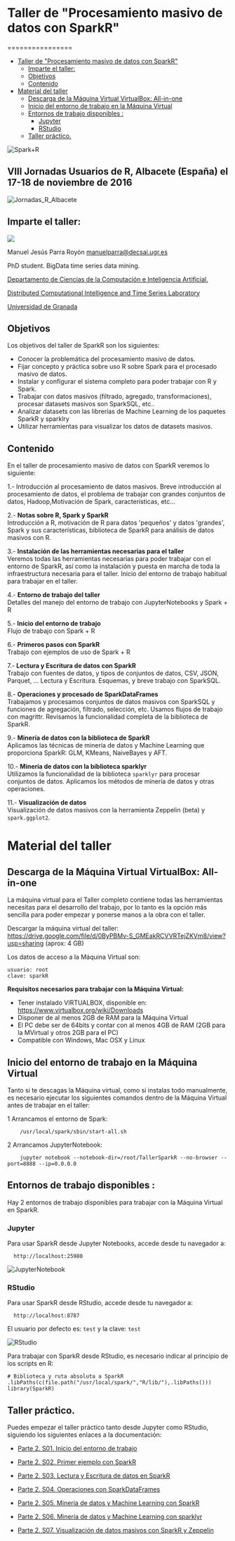 # Taller de "Procesamiento masivo de datos con SparkR"
================

  * [Taller de "Procesamiento masivo de datos con SparkR"](#taller-de-procesamiento-masivo-de-datos-con-sparkr)    
    * [Imparte el taller:](#imparte-el-taller)
    * [Objetivos](#objetivos)
    * [Contenido](#contenido)
  * [Material del taller](#material-del-taller)
    * [Descarga de la Máquina Virtual VirtualBox: All-in-one](#descarga-de-la-máquina-virtual-virtualbox-all-in-one)
    * [Inicio del entorno de trabajo en la Máquina Virtual](#inicio-del-entorno-de-trabajo-en-la-máquina-virtual)
    * [Entornos de trabajo disponibles :](#entornos-de-trabajo-disponibles-)
      * [Jupyter](#jupyter)
      * [RStudio](#rstudio)
    * [Taller práctico.](#taller-práctico)





![Spark+R](https://sites.google.com/site/manuparra/home/SparkRlogo.png)

## VIII Jornadas Usuarios de R, Albacete (España) el 17-18 de noviembre de 2016

![Jornadas_R_Albacete](https://sites.google.com/site/manuparra/home/jornadas_R_albacete.png)


## Imparte el taller:


<img src="https://sites.google.com/site/manuparra/home/manuparra.jpg">

Manuel Jesús Parra Royón  <a href="mailto:manuelparra@decsai.ugr.es">manuelparra@decsai.ugr.es</a>  

PhD student. BigData time series data mining.

<a href="http://sci2s.ugr.es/">Departamento de Ciencias de la Computación e Inteligencia Artificial.</A>

<a href="http://sci2s.ugr.es/dicits/">Distributed Computational Intelligence and Time Series Laboratory </A>

<a href="http://www.ugr.es">Universidad de Granada</a>





## Objetivos

Los objetivos del taller de SparkR son los siguientes:

* Conocer la problemática del procesamiento masivo de datos.
* Fijar concepto y práctica sobre uso R sobre Spark para el procesado masivo de datos.
* Instalar y configurar el sistema completo para poder trabajar con R y Spark.
* Trabajar con datos masivos (filtrado, agregado, transformaciones), procesar datasets masivos son SparkSQL, etc..
* Analizar datasets con las librerías de Machine Learning de los paquetes SparkR y sparklry
* Utilizar herramientas para visualizar los datos de datasets masivos.


## Contenido

En el taller de procesamiento masivo de datos con SparkR veremos lo siguiente:

1.- Introducción al procesamiento de datos masivos.
    Breve introducción al procesamiento de datos, el problema de trabajar con grandes conjuntos de datos, Hadoop,Motivación de Spark, características, etc...<BR>

2.- **Notas sobre R, Spark y SparkR**<BR>
    Introducción a R, motivación de R para datos 'pequeños' y datos 'grandes', Spark y sus características, biblioteca de SparkR para análisis de datos masivos con R.<BR>

3.- **Instalación de las herramientas necesarias para el taller**<BR>
    Veremos todas las herramientas necesarias para poder trabajar con el entorno de SparkR, así como la instalación y puesta en marcha de toda la infraestructura necesaria para el taller. Inicio del entorno de trabajo habitual para trabajar en el taller.<BR>

4.- **Entorno de trabajo del taller**<BR>
    Detalles del manejo del entorno de trabajo con JupyterNotebooks y Spark + R<BR>

5.- **Inicio del entorno de trabajo**<BR>
    Flujo de trabajo con Spark + R<BR>

6.- **Primeros pasos con SparkR**<BR>
    Trabajo con ejemplos de uso de Spark + R <BR>

7.- **Lectura y Escritura de datos con SparkR**<BR>
    Trabajo con fuentes de datos, y tipos de conjuntos de datos, CSV, JSON, Parquet, ... Lectura y Escritura. Esquemas, y breve trabajo con SparkSQL. <BR>

8.- **Operaciones y procesado de SparkDataFrames**<BR>
    Trabajamos y procesamos conjuntos de datos masivos con SparkSQL y funciones de agregación, filtrado, selección, etc. Usamos flujos de trabajo con magrittr. Revisamos la funcionalidad completa de la biblioteca de SparkR.<BR>

9.- **Minería de datos con la biblioteca de SparkR**<BR>
    Aplicamos las técnicas de minería de datos y Machine Learning que proporciona SparkR: GLM, KMeans, NaiveBayes y AFT.<BR>

10.- **Minería de datos con la biblioteca sparklyr**<BR>
    Utilizamos la funcionalidad de la biblioteca ``sparklyr`` para procesar conjuntos de datos. Aplicamos los métodos de minería de datos y otras operaciones.<BR>

11.- **Visualización de datos**<BR>
    Visualización de datos masivos con la herramienta Zeppelin (beta) y ``spark.ggplot2``.

# Material del taller

## Descarga de la Máquina Virtual VirtualBox: All-in-one

La máquina virtual para el Taller completo contiene todas las herramientas necesitas para el desarrollo del trabajo, por lo tanto es la opción más sencilla para poder empezar y ponerse manos a la obra con el taller.


Descargar la máquina virtual del taller: https://drive.google.com/file/d/0ByPBMv-S_GMEakRCVVRTejZKVm8/view?usp=sharing (aprox: 4 GB)


Los datos de acceso a la Máquina Virtual son:

	usuario: root
	clave: sparkR

**Requisitos necesarios para trabajar con la Máquina Virtual:**

* Tener instalado VIRTUALBOX, disponible en: https://www.virtualbox.org/wiki/Downloads
* Disponer de al menos 2GB de RAM para la Máquina Virtual
* El PC debe ser de 64bits y contar con al menos 4GB de RAM (2GB para la MVirtual y otros 2GB para el PC)
* Compatible con Windows, Mac OSX y Linux


## Inicio del entorno de trabajo en la Máquina Virtual

Tanto si te descagas la Máquina virtual, como si instalas todo manualmente, es necesario ejecutar los siguientes comandos dentro de la Máquina Virtual antes de trabajar en el taller:

1 Arrancamos el entorno de Spark:

```
	/usr/local/spark/sbin/start-all.sh
```

2 Arrancamos JupyterNotebook:

```
	jupyter notebook --notebook-dir=/root/TallerSparkR --no-browser --port=8888 --ip=0.0.0.0
```

## Entornos de trabajo disponibles :

Hay 2 entornos de trabajo disponibles para trabajar con la Máquina Virtual en SparkR.

### Jupyter

Para usar SparkR desde Jupyter Notebooks, accede desde tu navegador a:

```
  http://localhost:25980
```

![JupyterNotebook](https://sites.google.com/site/manuparra/home/jupyter.jpg)


### RStudio

Para usar SparkR desde RStudio, accede desde tu navegador a:

```
  http://localhost:8787
```

El usuario por defecto es: ```test``` y la clave: ```test```

![RStudio](https://sites.google.com/site/manuparra/home/rstudio.jpg)

Para trabajar con SparkR desde RStudio, es necesario indicar al principio de los scripts en R:

```
# Biblioteca y ruta absoluta a SparkR
.libPaths(c(file.path("/usr/local/spark/","R/lib/"),.libPaths()))
library(SparkR)
```


## Taller práctico.

Puedes empezar el taller práctico tanto desde Jupyter como RStudio, siguiendo los siguientes enlaces a la documentación: 


* [Parte 2. S01. Inicio del entorno de trabajo](../../blob/master/Parte%202.%20S01.%20Inicio%20del%20entorno%20de%20trabajo%20con%20SparkR.ipynb)

* [Parte 2. S02. Primer ejemplo con SparkR](../../blob/master/Parte%202.%20S02.%20Primer%20ejemplo%20con%20SparkR.ipynb)

* [Parte 2. S03. Lectura y Escritura de datos en SparkR](../../blob/master/Parte%202.%20S03.%20Lectura%20y%20escritura%20de%20datos%20con%20SparkR.ipynb)

* [Parte 2. S04. Operaciones con SparkDataFrames](../../blob/master/Parte%202.%20S04.%20Operaciones%20con%20SparkDataFrames.ipynb)

* [Parte 2. S05. Minería de datos y Machine Learning con SparkR](../../blob/master/Parte%202.%20S05.%20Mineria%20de%20datos%20y%20Machine%20Learning%20con%20SparkR.ipynb)

* [Parte 2. S06. Minería de datos y Machine Learning con sparklyr](../../blob/master/Parte%202.%20S06.%20Mineria%20de%20datos%20y%20Machine%20Learning%20con%20sparklyr.ipynb)

* [Parte 2. S07. Visualización de datos masivos con SparkR y Zeppelin](../../blob/master/Parte%202.%20S07.%20Visualizacion%20dinamica%20de%20datos%20con%20SparkR.ipynb)




